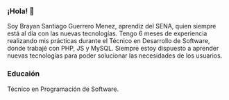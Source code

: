 ### ¡Hola! 👋 
Soy Brayan Santiago Guerrero Menez, aprendiz del SENA, quien siempre está al día con las nuevas tecnologías. Tengo 6 meses de experiencia realizando mis prácticas durante el Técnico en Desarrollo de Software, donde trabajé con PHP, JS y MySQL. Siempre estoy dispuesto a aprender nuevas tecnologías para poder solucionar las necesidades de los usuarios.

### Educaión 
Técnico en Programación de Software.

<!--
**Guerrero-077/Guerrero-077** is a ✨ _special_ ✨ repository because its `README.md` (this file) appears on your GitHub profile.

Here are some ideas to get you started:

- 🔭 I’m currently working on ...
- 🌱 I’m currently learning ...
- 👯 I’m looking to collaborate on ...
- 🤔 I’m looking for help with ...
- 💬 Ask me about ...
- 📫 How to reach me: ...
- 😄 Pronouns: ...
- ⚡ Fun fact: ...
-->
